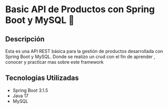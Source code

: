 # Basic API de Productos con Spring Boot y MySQL 🍃

## Descripción

Esta es una API REST básica para la gestión de productos desarrollada con Spring Boot y MySQL.
Donde se realizo un crud con el fin de aprender , conocer y practicar mas sobre este framework

## Tecnologías Utilizadas

- Spring Boot 3.1.5
- Java 17
- MySQL

